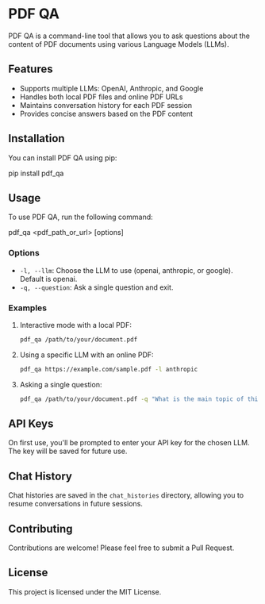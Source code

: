 # PDF QA

PDF QA is a command-line tool that allows you to ask questions about the content of PDF documents using various Language Models (LLMs).

## Features

- Supports multiple LLMs: OpenAI, Anthropic, and Google
- Handles both local PDF files and online PDF URLs
- Maintains conversation history for each PDF session
- Provides concise answers based on the PDF content

## Installation

You can install PDF QA using pip:

pip install pdf_qa

## Usage

To use PDF QA, run the following command:

pdf_qa <pdf_path_or_url> [options]

### Options

- `-l, --llm`: Choose the LLM to use (openai, anthropic, or google). Default is openai.
- `-q, --question`: Ask a single question and exit.

### Examples

1. Interactive mode with a local PDF:
   ```bash
   pdf_qa /path/to/your/document.pdf
   ```

2. Using a specific LLM with an online PDF:
   ```bash
   pdf_qa https://example.com/sample.pdf -l anthropic
   ```

3. Asking a single question:
   ```bash
   pdf_qa /path/to/your/document.pdf -q "What is the main topic of this document?"
   ```

## API Keys

On first use, you'll be prompted to enter your API key for the chosen LLM. The key will be saved for future use.

## Chat History

Chat histories are saved in the `chat_histories` directory, allowing you to resume conversations in future sessions.

## Contributing

Contributions are welcome! Please feel free to submit a Pull Request.

## License

This project is licensed under the MIT License.